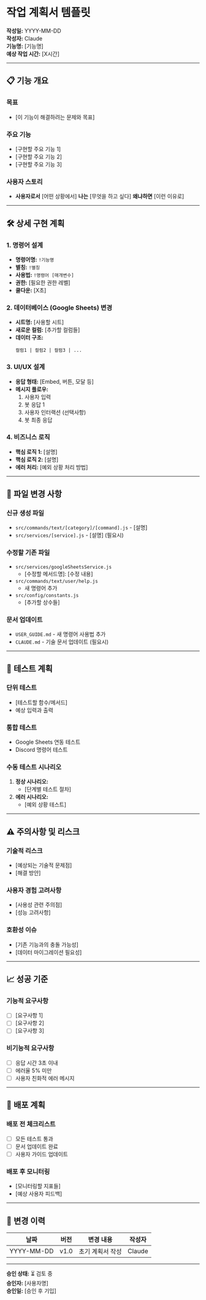 # 작업 계획서 템플릿

**작성일:** YYYY-MM-DD  
**작성자:** Claude  
**기능명:** [기능명]  
**예상 작업 시간:** [X시간]  

---

## 📋 기능 개요

### 목표
- [이 기능이 해결하려는 문제와 목표]

### 주요 기능
- [구현할 주요 기능 1]
- [구현할 주요 기능 2]
- [구현할 주요 기능 3]

### 사용자 스토리
- **사용자로서** [어떤 상황에서] **나는** [무엇을 하고 싶다] **왜냐하면** [이런 이유로]

---

## 🛠 상세 구현 계획

### 1. 명령어 설계
- **명령어명:** `!기능명`
- **별칭:** `!별칭`
- **사용법:** `!명령어 [매개변수]`
- **권한:** [필요한 권한 레벨]
- **쿨다운:** [X초]

### 2. 데이터베이스 (Google Sheets) 변경
- **시트명:** [사용할 시트]
- **새로운 컬럼:** [추가할 컬럼들]
- **데이터 구조:**
  ```
  컬럼1 | 컬럼2 | 컬럼3 | ...
  ```

### 3. UI/UX 설계
- **응답 형태:** [Embed, 버튼, 모달 등]
- **메시지 플로우:**
  1. 사용자 입력
  2. 봇 응답 1
  3. 사용자 인터랙션 (선택사항)
  4. 봇 최종 응답

### 4. 비즈니스 로직
- **핵심 로직 1:** [설명]
- **핵심 로직 2:** [설명]
- **에러 처리:** [예외 상황 처리 방법]

---

## 📂 파일 변경 사항

### 신규 생성 파일
- `src/commands/text/[category]/[command].js` - [설명]
- `src/services/[service].js` - [설명] (필요시)

### 수정할 기존 파일
- `src/services/googleSheetsService.js`
  - [수정할 메서드명]: [수정 내용]
- `src/commands/text/user/help.js`
  - 새 명령어 추가
- `src/config/constants.js`
  - [추가할 상수들]

### 문서 업데이트
- `USER_GUIDE.md` - 새 명령어 사용법 추가
- `CLAUDE.md` - 기술 문서 업데이트 (필요시)

---

## 🧪 테스트 계획

### 단위 테스트
- [테스트할 함수/메서드]
- 예상 입력과 출력

### 통합 테스트
- Google Sheets 연동 테스트
- Discord 명령어 테스트

### 수동 테스트 시나리오
1. **정상 시나리오:**
   - [단계별 테스트 절차]
2. **에러 시나리오:**
   - [예외 상황 테스트]

---

## ⚠️ 주의사항 및 리스크

### 기술적 리스크
- [예상되는 기술적 문제점]
- [해결 방안]

### 사용자 경험 고려사항
- [사용성 관련 주의점]
- [성능 고려사항]

### 호환성 이슈
- [기존 기능과의 충돌 가능성]
- [데이터 마이그레이션 필요성]

---

## 📈 성공 기준

### 기능적 요구사항
- [ ] [요구사항 1]
- [ ] [요구사항 2]
- [ ] [요구사항 3]

### 비기능적 요구사항
- [ ] 응답 시간 3초 이내
- [ ] 에러율 5% 미만
- [ ] 사용자 친화적 에러 메시지

---

## 🚀 배포 계획

### 배포 전 체크리스트
- [ ] 모든 테스트 통과
- [ ] 문서 업데이트 완료
- [ ] 사용자 가이드 업데이트

### 배포 후 모니터링
- [모니터링할 지표들]
- [예상 사용자 피드백]

---

## 📝 변경 이력

| 날짜 | 버전 | 변경 내용 | 작성자 |
|------|------|-----------|--------|
| YYYY-MM-DD | v1.0 | 초기 계획서 작성 | Claude |

---

**승인 상태:** ⏳ 검토 중  
**승인자:** [사용자명]  
**승인일:** [승인 후 기입]